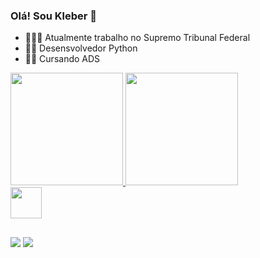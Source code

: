 ### Olá! Sou Kleber 👋


- 👨🏻‍💼 Atualmente trabalho no Supremo Tribunal Federal
- 🧑‍💻 Desensvolvedor Python
- 👨‍💻 Cursando ADS
  
<div>
<a href="https://github.com/kleberADS4060">
<img height="180em" src="https://github-readme-stats.vercel.app/api?username=kleberADS4060&sohw_icons=true&theme=dark&incluede_all_commits=true&count_private=true"/>
<img height="180em" src="https://github-readme-stats.vercel.app/api/top-langs/?username=kleberADS4060&layout=compact&langs_count=16&theme=dark"/>
</div>
  
<div>
  <img height="50em" src="https://cdn.jsdelivr.net/gh/devicons/devicon@latest/icons/python/python-original.svg" />
 </div>

##

<div>
  <a href="https://www.instagram.com/kleber_akay" target="_blank"><img src="https://img.shields.io/badge/Instagram-E4405F?style=for-the-badge&logo=instagram&logoColor=white" target="_blank"></a>                                                               
  <a href= "maito:kleber.nelson12@gmail.tech"><img src="https://img.shields.io/badge/Gmail-D14836?style=for-the-badge&logo=gmail&logoColor=white" target="_blank"></a>
</div>
